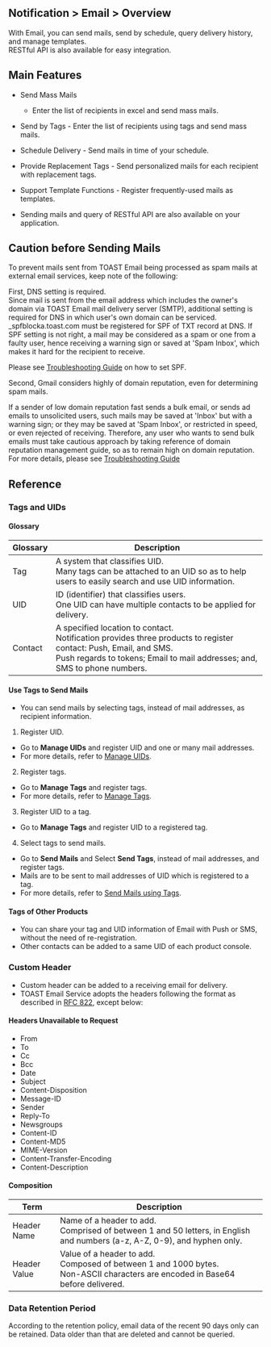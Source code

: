 ## Notification > Email > Overview

With Email, you can send mails, send by schedule, query delivery history, and manage templates. 
<br>RESTful API is also available for easy integration. 

## Main Features

- Send Mass Mails
  - Enter the list of recipients in excel and send mass mails.  
- Send by Tags 
  \-  Enter the list of recipients using tags and send mass mails.
- Schedule Delivery
  \- Send mails in time of your schedule. 
- Provide Replacement Tags 
  \- Send personalized mails for each recipient with replacement tags.
- Support Template Functions 
  \- Register frequently-used mails as templates. 

- Sending mails  and query of RESTful API are also available on your application. 

## Caution before Sending Mails
To prevent mails sent from TOAST Email being processed as spam mails at external email services, keep note of the following: 

First, DNS setting is required. <br/>Since mail is sent from the email address which includes the owner's domain via TOAST Email mail delivery server (SMTP), additional setting is required for DNS in which user's own domain can be serviced. <br/> _spfblocka.toast.com must be registered for SPF of TXT record at DNS. If SPF setting is not right, a mail may be considered as a spam or one from a faulty user, hence receiving a warning sign or saved at 'Spam Inbox', which makes it hard for the recipient to receive. <br>

Please see [Troubleshooting Guide](./troubleshooting-guide/) on how to set SPF. 
   

Second, Gmail considers highly of domain reputation, even for determining spam mails. 

If a sender of low domain reputation fast sends a bulk email, or sends ad emails to unsolicited users,  such mails may be saved at 'Inbox' but with a warning sign; or they may be saved at 'Spam Inbox', or restricted in speed, or even rejected of receiving. Therefore, any user who wants to send bulk emails must take cautious approach by taking reference of domain reputation management guide, so as to remain high on domain reputation.<br>
For more details, please see [Troubleshooting Guide](./troubleshooting-guide/)

## Reference

<span id='tags-and-uids'></span>
### Tags and UIDs

#### Glossary
|Glossary| Description |
|---|---|
|Tag|A system that classifies UID. <br>Many tags can be attached to an UID so as to help users to easily search and use UID information.|
|UID|ID (identifier) that classifies users. <br>One UID can have multiple contacts to be applied for delivery. |
|Contact|A specified location to contact. <br>Notification provides three products to register contact: Push, Email, and SMS. <br />Push regards to tokens; Email to mail addresses; and, SMS to phone numbers.|

#### Use Tags to Send Mails 
* You can send mails by selecting tags, instead of mail addresses, as recipient information. 

1. Register UID.

* Go to **Manage UIDs** and register UID and one or many mail addresses. 
* For more details, refer to [Manage UIDs](./console-guide/#uid). 

2. Register tags.

* Go to **Manage Tags** and register tags.
* For more details, refer to [Manage Tags](./console-guide/#_11). 

3.  Register UID to a tag.

* Go to **Manage Tags** and register UID to a registered tag.

4. Select tags to send mails. 

* Go to **Send Mails** and Select **Send Tags**, instead of mail addresses, and register tags. 
* Mails are to be sent to mail addresses of UID which is registered to a tag. 
* For more details, refer to [Send Mails using Tags](./console-guide/#_6).

#### Tags of Other Products 
* You can share your tag and UID information of Email with Push or SMS, without the need of re-registration. 
* Other contacts can be added to a same UID of each product console. 

### Custom Header

* Custom header can be added to a receiving email for delivery. 
* TOAST Email Service adopts the headers following the format as described in [RFC 822](https://www.ietf.org/rfc/rfc0822.txt), except below: 

#### Headers Unavailable to Request

* From
* To
* Cc
* Bcc
* Date
* Subject
* Content-Disposition
* Message-ID
* Sender
* Reply-To
* Newsgroups
* Content-ID
* Content-MD5
* MIME-Version
* Content-Transfer-Encoding
* Content-Description

#### Composition 

| Term | Description |
|---|---|
|Header Name| Name of a header to add. <br>Comprised of between 1 and 50 letters, in English and numbers (a-z, A-Z, 0-9), and hyphen only. |
|Header Value| Value of a header to add. <br>Composed of between 1 and 1000 bytes. <br>Non-ASCII characters are encoded in Base64 before delivered. |

### Data Retention Period 
According to the retention policy, email data of the recent 90 days only can be retained. 
Data older than that are deleted and cannot be queried. 
